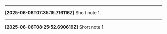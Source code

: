 

---

**[2025-06-06T07:35:15.716116Z]**
Short note 1.

---

**[2025-06-06T08:25:52.690619Z]**
Short note 1.